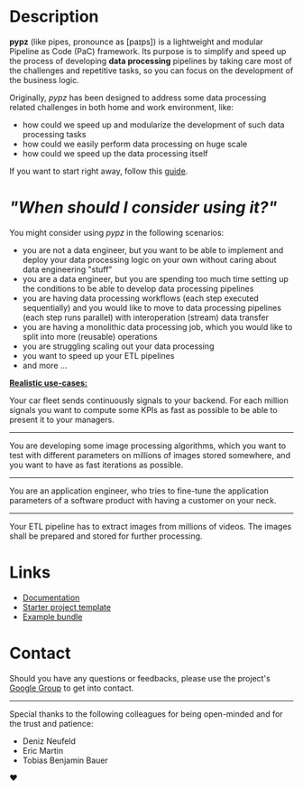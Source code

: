 # Description

**pypz** (like pipes, pronounce as [paɪps]) is a lightweight and modular Pipeline as Code (PaC) framework.
Its purpose is to simplify and speed up the process of developing **data processing** pipelines by taking 
care most of the challenges and repetitive tasks, so you can focus on the development of the business logic.

Originally, *pypz* has been designed to address some data processing related challenges in
both home and work environment, like:
- how could we speed up and modularize the development of such data processing tasks
- how could we easily perform data processing on huge scale
- how could we speed up the data processing itself

If you want to start right away, follow this 
[guide](https://lazlowa.github.io/pypz-python/guides/ht_create_pipeline.html).

# *"When should I consider using it?"*
You might consider using *pypz* in the following scenarios:
- you are not a data engineer, but you want to be able to implement and deploy
your data processing logic on your own without caring about data engineering "stuff"
- you are a data engineer, but you are spending too much time setting up the 
conditions to be able to develop data processing pipelines
- you are having data processing workflows (each step executed sequentially)
and you would like to move to data processing pipelines (each step runs parallel)
with interoperation (stream) data transfer
- you are having a monolithic data processing job, which you would like
to split into more (reusable) operations
- you are struggling scaling out your data processing
- you want to speed up your ETL pipelines
- and more ...

<ins>**Realistic use-cases:**</ins>

Your car fleet sends continuously signals to your backend. For each million
signals you want to compute some KPIs as fast as possible to be able to 
present it to your managers.

---

You are developing some image processing algorithms, which you want to test 
with different parameters on millions of images stored somewhere, and you
want to have as fast iterations as possible.

---

You are an application engineer, who tries to fine-tune the application
parameters of a software product with having a customer on your neck.

---

Your ETL pipeline has to extract images from millions of videos. The images
shall be prepared and stored for further processing.

# Links

- [Documentation](https://lazlowa.github.io/pypz-python/index.html)
- [Starter project template](https://github.com/lazlowa/pypz-starter-template)
- [Example bundle](https://github.com/lazlowa/pypz-examples)

# Contact

Should you have any questions or feedbacks, please use the project's
[Google Group](https://groups.google.com/g/pypz/) to get into contact.

---

Special thanks to the following colleagues for being open-minded and for the trust and patience: 
- Deniz Neufeld
- Eric Martin
- Tobias Benjamin Bauer

:heart: